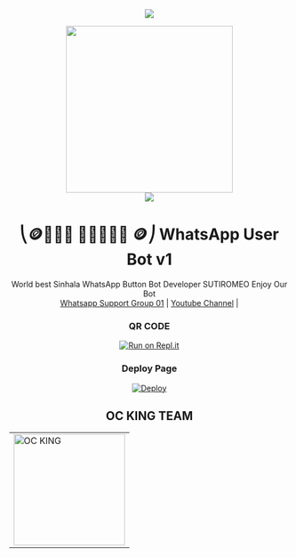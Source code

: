 <div align="center">		
<img src= "https://camo.githubusercontent.com/71b837571c48af3aa60a73dbc9d5936aa359d78efbfa8a6743cbbbc16b80ef4d/68747470733a2f2f63646e2e646973636f72646170702e636f6d2f6174746163686d656e74732f3830353930323039333930363630383138362f3830353931333937323533353539303932322f74656e6f722e676966"/>
</p>
<div align="center">
  <img src="https://telegra.ph/file/a01f5c108fd2fd15480ae.jpg" width="300" height="300">
	<div align="center">
<img src= "https://camo.githubusercontent.com/71b837571c48af3aa60a73dbc9d5936aa359d78efbfa8a6743cbbbc16b80ef4d/68747470733a2f2f63646e2e646973636f72646170702e636f6d2f6174746163686d656e74732f3830353930323039333930363630383138362f3830353931333937323533353539303932322f74656e6f722e676966"/>
</p>

<h1>⎝🪙⃢𝙾𝙲 𝙺𝙸𝙽𝙶᭄ 🪙⎠ WhatsApp User Bot v1</h1>
<p align="center">
    World best Sinhala WhatsApp Button Bot Developer SUTIROMEO Enjoy Our Bot
    <br>
        <a href="https://chat.whatsapp.com/D10YC3u4Fj1A6OJXVby63U">Whatsapp Support Group 01</a> |
        <a href="https://www.youtube.com/c/SLOCSMARTBRO">Youtube Channel</a> |
    <br>
</p> 

### QR CODE
[![Run on Repl.it]()]()

### Deploy Page
[![Deploy]()]()

## OC KING TEAM

<table>

<tbody>

<tr>
<td><a href="https://github.com/SuTiRoMeO/OCKING/">
<img src="https://telegra.ph/OC-KING-OWNER-06-30" width="200" height="200" alt="OC KING"></a>
</td>
